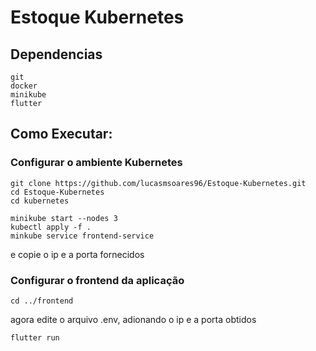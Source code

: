 # Estoque Kubernetes

## Dependencias

```
git
docker
minikube
flutter
```

## Como Executar:

### Configurar o ambiente Kubernetes

```
git clone https://github.com/lucasmsoares96/Estoque-Kubernetes.git
cd Estoque-Kubernetes
cd kubernetes

minikube start --nodes 3
kubectl apply -f .
minkube service frontend-service
```

e copie o ip e a porta fornecidos

### Configurar o frontend da aplicação

```
cd ../frontend
```

agora edite o arquivo .env, adionando o ip e a porta obtidos

```
flutter run
```

